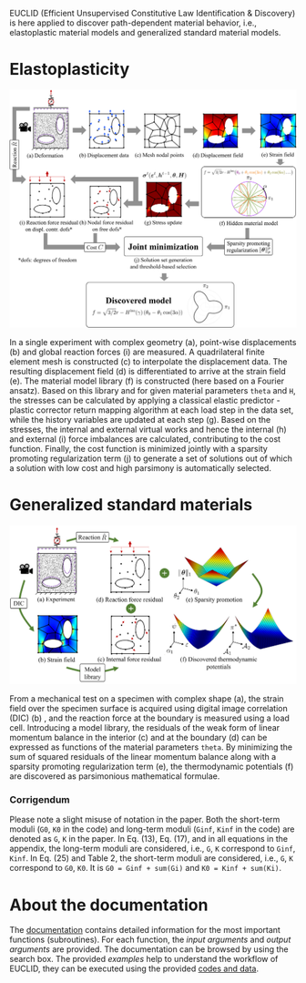EUCLID (Efficient Unsupervised Constitutive Law Identification & Discovery) is here applied to discover path-dependent material behavior, i.e., elastoplastic material models and generalized standard material models.

# Elastoplasticity

![Schematic of EUCLID for discovering elasto-plasticity](./mkdocs/site/img/schematics-plasticity.png)

In a single experiment with complex geometry (a), point-wise displacements
(b) and global reaction forces (i) are measured. A quadrilateral finite element mesh is constructed (c) to interpolate the
displacement data. The resulting displacement field (d) is differentiated to arrive at the strain field (e). The material model
library (f) is constructed (here based on a Fourier ansatz). Based on this library and for given material parameters `theta` and `H`, the
stresses can be calculated by applying a classical elastic predictor - plastic corrector return mapping algorithm at each load step
in the data set, while the history variables are updated at each step (g). Based on the stresses, the internal and external virtual
works and hence the internal (h) and external (i) force imbalances are calculated, contributing to the cost function. Finally,
the cost function is minimized jointly with a sparsity promoting regularization term (j) to generate a set of solutions out of
which a solution with low cost and high parsimony is automatically selected.

# Generalized standard materials

![Schematic of EUCLID for discovering generalized standard materials](./mkdocs/site/img/schematics-GSM.png)

From a mechanical test on a specimen with complex shape (a), the strain field over the specimen surface is acquired using digital image correlation (DIC) (b)
, and the reaction force at the boundary is measured using a load cell.
Introducing a model library, the residuals of the weak form of linear momentum balance in the interior (c) and at the boundary (d) can be expressed as functions of the material parameters `theta`.
By minimizing the sum of squared residuals of the linear momentum balance along with a sparsity promoting regularization term (e),
the thermodynamic potentials (f) are discovered as parsimonious mathematical formulae.

### Corrigendum

Please note a slight misuse of notation in the paper.
Both the short-term moduli (`G0`, `K0` in the code) and long-term moduli (`Ginf`, `Kinf` in the code) are denoted as `G`, `K` in the paper.
In Eq. (13), Eq. (17), and in all equations in the appendix, the long-term moduli are considered, i.e., `G`, `K` correspond to `Ginf`, `Kinf`.
In Eq. (25) and Table 2, the short-term moduli are considered, i.e., `G`, `K` correspond to `G0`, `K0`.
It is `G0 = Ginf + sum(Gi)` and `K0 = Kinf + sum(Ki)`.

# About the documentation
The <a href="https://EUCLID-code.github.io/EUCLID-plasticity/mkdocs/site" target="_blank">documentation</a> contains detailed information for the most important functions (subroutines).
For each function, the _input arguments_ and _output arguments_ are provided.
The documentation can be browsed by using the search box.
The provided _examples_ help to understand the workflow of EUCLID, they can be executed using the provided <a href="https://euclid-code.github.io/EUCLID-plasticity/mkdocs/site/code_data/" target="_blank">codes and data</a>.









